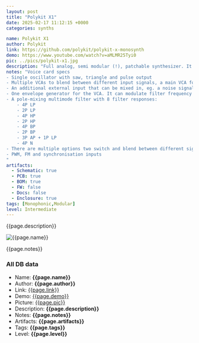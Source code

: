 ```yaml
---
layout: post
title: "Polykit X1"
date: 2025-02-17 11:12:15 +0000
categories: synths

name: Polykit X1
author: Polykit
link: https://github.com/polykit/polykit-x-monosynth
demo: https://www.youtube.com/watch?v=aMLMR25Tyi0
pic: ../pics/polykit-x1.jpg
description: "Full analog, semi modular (!), patchable synthesizer. It is an interface that works in conjunction with open source voice card."
notes: "Voice card specs
- Single oscillator with saw, triangle and pulse output
- Multiple VCAs to blend between different input signals, a main VCA for the envelope and a panning VCA for stereo output
- An additional external input that can be mixed in, eg. a noise signal
- One envelope generator for the VCA. It can modulate filter frequency and resonance, also with an inverted signal
- A pole-mixing multimode filter with 8 filter responses:
    - 4P LP
    - 2P LP
    - 4P HP
    - 2P HP
    - 4P BP
    - 2P BP
    - 3P AP + 1P LP
    - 4P N
- There are multiple options two switch and blend between different signals and filter responses
- PWM, FM and synchronisation inputs
"
artifacts:
  - Schematic: true
  - PCB: true
  - BOM: true
  - FW: false
  - Docs: false
  - Enclosure: true
tags: [Monophonic,Modular]
level: Intermediate
---
```


{{page.description}}

![{{page.name}}]({{page.pic}})

{{page.notes}}

### All DB data
- Name: **{{page.name}}**
- Author: **{{page.author}}**
- Link: [{{page.link}}]({{page.link}})
- Demo: [{{page.demo}}]({{page.demo}})
- Picture: [{{page.pic}}]({{page.pic}})
- Description: **{{page.description}}**
- Notes: **{{page.notes}}**
- Artifacts: **{{page.artifacts}}**
- Tags: **{{page.tags}}**
- Level: **{{page.level}}**
